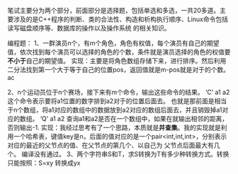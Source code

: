 笔试主要分为两个部分，前面部分是选择题，包括单选和多选，一共20多道。主要涉及的是C++程序的判断、类的合法性、构造和析构执行顺序、Linux命令包括读写磁盘顺序等、数据库的操作以及操作系统
的相关知识。

编程题：
1、一群演员n个，有m个角色，角色有权值，每个演员有自己的期望值，依次找到每个演员可以选择的角色的个数，条件就是演员选择的角色的权值要**不小于**自己的期望值。
实现：主要是将角色数组存储下来，进行排序。然后利用二分法找到第一个大于等于自己的位置pos，返回值就是m-pos就是对于的个数。ac

2、n个运动员位于n个赛场，接下来有m个命令，输出这些命令的结果。
‘C’ a1 a2
这个命令表示要将a1位置的数字排到a2对于的位置后面去。
也就是那前面是相当于n个数组，将a1对应的数组中的数据放到a2对应的数组后面去，并且销毁掉a1对应的数组。
‘Q’ a1 a2
查询a1和a2是否在一个数组中，如果在就输出相邻的距离，否则输出-1.
实现：我经过思考有了一个思路，本质就是**并查集**。我的实现就是利用一个哈希表，键值key是n，后面的值对应的是一个pair<int,int,int>，分别表示对应的最近的父节点的值、在父节点的第几个、以自己为
父节点后面最大有几个。
编译没有通过。
3、两个字符串S和T，求S转换为T有多少种转换方式。转换只能按照：S=xy 转换成yx
